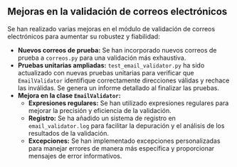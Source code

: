 ## Mejoras en la validación de correos electrónicos

Se han realizado varias mejoras en el módulo de validación de correos electrónicos para aumentar su robustez y fiabilidad:

* **Nuevos correos de prueba:** Se han incorporado nuevos correos de prueba a `correos.py` para una validación más exhaustiva.
* **Pruebas unitarias ampliadas:** `test_email_validator.py` ha sido actualizado con nuevas pruebas unitarias para verificar que `EmailValidator` identifique correctamente direcciones válidas y rechace las inválidas. Se genera un informe detallado al finalizar las pruebas.
* **Mejora en la clase `EmailValidator`:**
    * **Expresiones regulares:** Se han utilizado expresiones regulares para mejorar la precisión y eficiencia de la validación.
    * **Registro:** Se ha añadido un sistema de registro en `email_validator.log` para facilitar la depuración y el análisis de los resultados de la validación.
    * **Excepciones:** Se han implementado excepciones personalizadas para manejar errores de manera más específica y proporcionar mensajes de error informativos.
